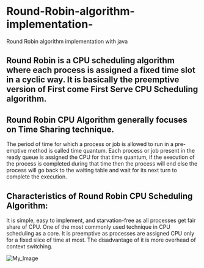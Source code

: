 # Round-Robin-algorithm-implementation-
Round Robin algorithm implementation with java
## Round Robin is a CPU scheduling algorithm where each process is assigned a fixed time slot in a cyclic way. It is basically the preemptive version of First come First Serve CPU Scheduling algorithm. 

## Round Robin CPU Algorithm generally focuses on Time Sharing technique. 
The period of time for which a process or job is allowed to run in a pre-emptive method is called time quantum. 
Each process or job present in the ready queue is assigned the CPU for that time quantum, if the execution of the process is completed during that time then the process will end else the process will go back to the waiting table and wait for its next turn to complete the execution.
 
## Characteristics of Round Robin CPU Scheduling Algorithm:
It is simple, easy to implement, and starvation-free as all processes get fair share of CPU.
One of the most commonly used technique in CPU scheduling as a core.
It is preemptive as processes are assigned CPU only for a fixed slice of time at most.
The disadvantage of it is more overhead of context switching.

![My_Image](RRphoto.png)
